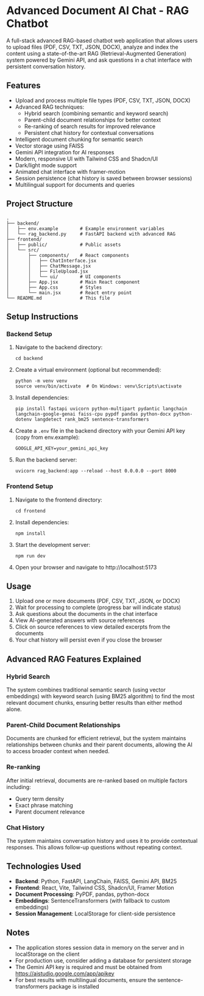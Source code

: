 # Advanced Document AI Chat - RAG Chatbot

A full-stack advanced RAG-based chatbot web application that allows users to upload files (PDF, CSV, TXT, JSON, DOCX), analyze and index the content using a state-of-the-art RAG (Retrieval-Augmented Generation) system powered by Gemini API, and ask questions in a chat interface with persistent conversation history.

## Features

- Upload and process multiple file types (PDF, CSV, TXT, JSON, DOCX)
- Advanced RAG techniques:
  - Hybrid search (combining semantic and keyword search)
  - Parent-child document relationships for better context
  - Re-ranking of search results for improved relevance
  - Persistent chat history for contextual conversations
- Intelligent document chunking for semantic search
- Vector storage using FAISS
- Gemini API integration for AI responses
- Modern, responsive UI with Tailwind CSS and Shadcn/UI
- Dark/light mode support
- Animated chat interface with framer-motion
- Session persistence (chat history is saved between browser sessions)
- Multilingual support for documents and queries

## Project Structure

```
.
├── backend/
│   ├── env.example        # Example environment variables
│   └── rag_backend.py     # FastAPI backend with advanced RAG
├── frontend/
│   ├── public/            # Public assets
│   └── src/
│       ├── components/    # React components
│       │   ├── ChatInterface.jsx
│       │   ├── ChatMessage.jsx
│       │   ├── FileUpload.jsx
│       │   └── ui/        # UI components
│       ├── App.jsx        # Main React component
│       ├── App.css        # Styles
│       └── main.jsx       # React entry point
└── README.md              # This file
```

## Setup Instructions

### Backend Setup

1. Navigate to the backend directory:
   ```
   cd backend
   ```

2. Create a virtual environment (optional but recommended):
   ```
   python -m venv venv
   source venv/bin/activate  # On Windows: venv\Scripts\activate
   ```

3. Install dependencies:
   ```
   pip install fastapi uvicorn python-multipart pydantic langchain langchain-google-genai faiss-cpu pypdf pandas python-docx python-dotenv langdetect rank_bm25 sentence-transformers
   ```

4. Create a `.env` file in the backend directory with your Gemini API key (copy from env.example):
   ```
   GOOGLE_API_KEY=your_gemini_api_key
   ```

5. Run the backend server:
   ```
   uvicorn rag_backend:app --reload --host 0.0.0.0 --port 8000
   ```

### Frontend Setup

1. Navigate to the frontend directory:
   ```
   cd frontend
   ```

2. Install dependencies:
   ```
   npm install
   ```

3. Start the development server:
   ```
   npm run dev
   ```

4. Open your browser and navigate to http://localhost:5173

## Usage

1. Upload one or more documents (PDF, CSV, TXT, JSON, or DOCX)
2. Wait for processing to complete (progress bar will indicate status)
3. Ask questions about the documents in the chat interface
4. View AI-generated answers with source references
5. Click on source references to view detailed excerpts from the documents
6. Your chat history will persist even if you close the browser

## Advanced RAG Features Explained

### Hybrid Search
The system combines traditional semantic search (using vector embeddings) with keyword search (using BM25 algorithm) to find the most relevant document chunks, ensuring better results than either method alone.

### Parent-Child Document Relationships
Documents are chunked for efficient retrieval, but the system maintains relationships between chunks and their parent documents, allowing the AI to access broader context when needed.

### Re-ranking
After initial retrieval, documents are re-ranked based on multiple factors including:
- Query term density
- Exact phrase matching
- Parent document relevance

### Chat History
The system maintains conversation history and uses it to provide contextual responses. This allows follow-up questions without repeating context.

## Technologies Used

- **Backend**: Python, FastAPI, LangChain, FAISS, Gemini API, BM25
- **Frontend**: React, Vite, Tailwind CSS, Shadcn/UI, Framer Motion
- **Document Processing**: PyPDF, pandas, python-docx
- **Embeddings**: SentenceTransformers (with fallback to custom embeddings)
- **Session Management**: LocalStorage for client-side persistence

## Notes

- The application stores session data in memory on the server and in localStorage on the client
- For production use, consider adding a database for persistent storage
- The Gemini API key is required and must be obtained from https://aistudio.google.com/app/apikey
- For best results with multilingual documents, ensure the sentence-transformers package is installed 